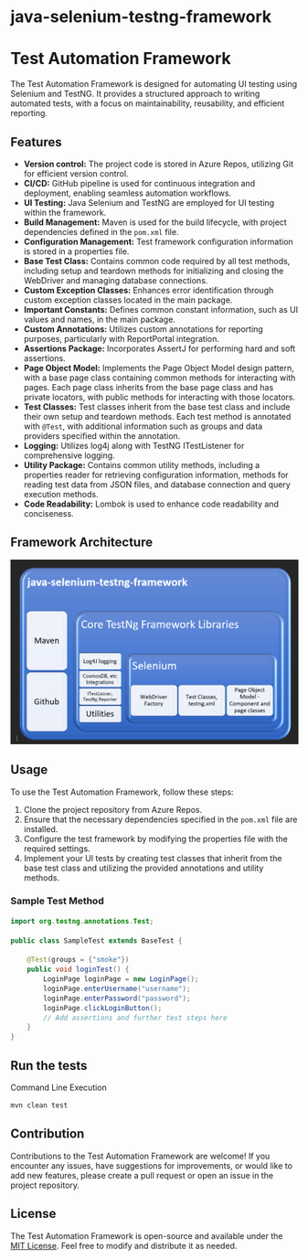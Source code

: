 # java-selenium-testng-framework
# Test Automation Framework

The Test Automation Framework is designed for automating UI testing using Selenium and TestNG. It provides a structured approach to writing automated tests, with a focus on maintainability, reusability, and efficient reporting.

## Features

- **Version control:** The project code is stored in Azure Repos, utilizing Git for efficient version control.
- **CI/CD:** GitHub pipeline is used for continuous integration and deployment, enabling seamless automation workflows.
- **UI Testing:** Java Selenium and TestNG are employed for UI testing within the framework.
- **Build Management:** Maven is used for the build lifecycle, with project dependencies defined in the `pom.xml` file.
- **Configuration Management:** Test framework configuration information is stored in a properties file.
- **Base Test Class:** Contains common code required by all test methods, including setup and teardown methods for initializing and closing the WebDriver and managing database connections.
- **Custom Exception Classes:** Enhances error identification through custom exception classes located in the main package.
- **Important Constants:** Defines common constant information, such as UI values and names, in the main package.
- **Custom Annotations:** Utilizes custom annotations for reporting purposes, particularly with ReportPortal integration.
- **Assertions Package:** Incorporates AssertJ for performing hard and soft assertions.
- **Page Object Model:** Implements the Page Object Model design pattern, with a base page class containing common methods for interacting with pages. Each page class inherits from the base page class and has private locators, with public methods for interacting with those locators.
- **Test Classes:** Test classes inherit from the base test class and include their own setup and teardown methods. Each test method is annotated with `@Test`, with additional information such as groups and data providers specified within the annotation.
- **Logging:** Utilizes log4j along with TestNG ITestListener for comprehensive logging.
- **Utility Package:** Contains common utility methods, including a properties reader for retrieving configuration information, methods for reading test data from JSON files, and database connection and query execution methods.
- **Code Readability:** Lombok is used to enhance code readability and conciseness.

## Framework Architecture

![img.png](framework_architechture.png)



## Usage

To use the Test Automation Framework, follow these steps:

1. Clone the project repository from Azure Repos.
2. Ensure that the necessary dependencies specified in the `pom.xml` file are installed.
3. Configure the test framework by modifying the properties file with the required settings.
4. Implement your UI tests by creating test classes that inherit from the base test class and utilizing the provided annotations and utility methods.

### Sample Test Method

```java
import org.testng.annotations.Test;

public class SampleTest extends BaseTest {

    @Test(groups = {"smoke"})
    public void loginTest() {
        LoginPage loginPage = new LoginPage();
        loginPage.enterUsername("username");
        loginPage.enterPassword("password");
        loginPage.clickLoginButton();
        // Add assertions and further test steps here
    }
}
```

## Run the tests
Command Line Execution

```bash
mvn clean test
```





## Contribution

Contributions to the Test Automation Framework are welcome! If you encounter any issues, have suggestions for improvements, or would like to add new features, please create a pull request or open an issue in the project repository.

## License

The Test Automation Framework is open-source and available under the [MIT License](https://opensource.org/licenses/MIT). Feel free to modify and distribute it as needed.
